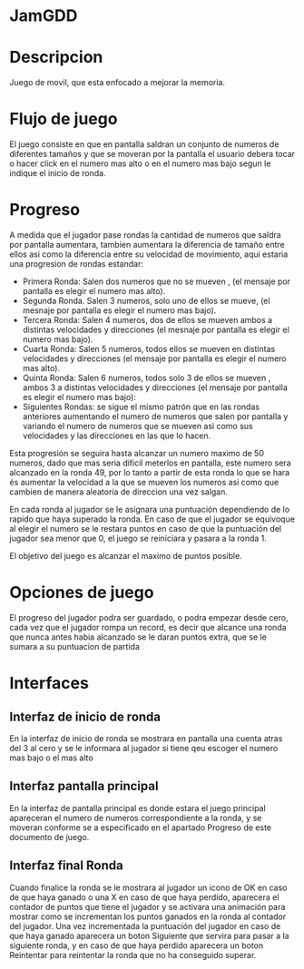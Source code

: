 # JamGDD

# Descripcion
Juego de movil, que esta enfocado a mejorar la memoria.

# Flujo de juego
El juego consiste en que en pantalla saldran un conjunto de numeros de diferentes tamaños y que se moveran por la pantalla el usuario debera tocar
o hacer click en el numero mas alto o en el numero mas bajo segun le indique el inicio de ronda.

# Progreso
A medida que el jugador pase rondas la cantidad de numeros que saldra por pantalla aumentara, tambien aumentara la diferencia de tamaño entre
ellos asi como la diferencia entre su velocidad de movimiento, aqui estaria una progresion de rondas estandar:

  - Primera Ronda: Salen dos numeros que no se mueven , (el mensaje por pantalla es elegir el numero mas alto). 
  - Segunda Ronda. Salen 3 numeros, solo uno de ellos se mueve, (el mesnaje por pantalla es elegir el numero mas bajo).
  - Tercera Ronda: Salen 4 numeros, dos de ellos se mueven ambos a distintas velocidades y direcciones (el mesnaje por pantalla es elegir el numero mas bajo).
  - Cuarta Ronda: Salen 5 numeros, todos ellos se mueven en distintas velocidades y direcciones (el mensaje por pantalla es elegir el numero mas alto).
  - Quinta Ronda: Salen 6 numeros, todos solo 3 de ellos se mueven , ambos 3 a distintas velocidades y direcciones (el mensaje por pantalla es elegir el numero mas bajo):
  - Siguientes Rondas: se sigue el mismo patrón que en las rondas anteriores aumentando el numero de numeros que salen por pantalla y variando el numero de numeros
    que se mueven asi como sus velocidades y las direcciones en las que lo hacen.

Esta progresión se seguira hasta alcanzar un numero maximo de 50 numeros, dado que mas seria dificil meterlos en pantalla, este numero sera alcanzado en la ronda
49, por lo tanto a partir de esta ronda lo que se hara és aumentar la velocidad a la que se mueven los numeros asi como que cambien de manera aleatoria de direccion
una vez salgan.

En cada ronda al jugador se le asignara una puntuación dependiendo de lo rapido que haya superado la ronda. En caso de que el jugador se equivoque al elegir el numero
se le restara puntos en caso de que la puntuación del jugador sea menor que 0, el juego se reiniciara y pasara a la ronda 1.

El objetivo del juego es alcanzar el maximo de puntos posible.

# Opciones de juego
El progreso del jugador podra ser guardado, o podra empezar desde cero, cada vez que el jugador rompa un record, es decir que alcance una ronda que nunca antes habia alcanzado
se le daran puntos extra, que se le sumara a su puntuacion de partida

# Interfaces
## Interfaz de inicio de ronda
En la interfaz de inicio de ronda se mostrara en pantalla una cuenta atras del 3 al cero y se le informara al jugador si tiene qeu escoger el numero mas bajo o el mas alto

## Interfaz pantalla principal
En la interfaz de pantalla principal es donde estara el juego principal apareceran el numero de numeros correspondiente a la ronda, y se moveran conforme se a especificado en el
apartado Progreso de este documento de juego.

## Interfaz final Ronda
Cuando finalice la ronda se le mostrara al jugador un icono de OK en caso de que haya ganado o una X en caso de que haya perdido, aparecera el contador de puntos que tiene
el jugador y se activara una animación para mostrar como se incrementan los puntos ganados en la ronda al contador del jugador. Una vez incrementada la puntuación del jugador
en caso de que haya ganado aparecera un boton Siguiente que servira para pasar a la siguiente ronda, y en caso de que haya perdido aparecera un boton Reintentar para reintentar la ronda que no ha conseguido superar.



